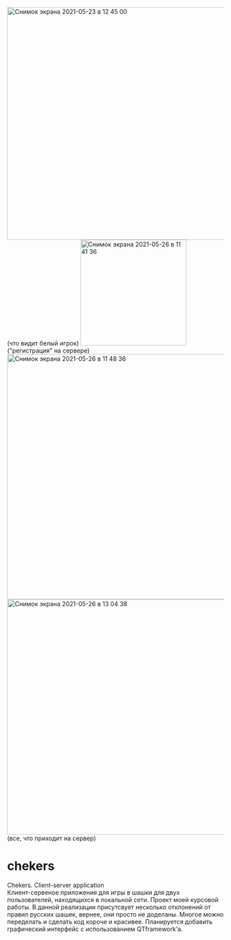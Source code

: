 <img width="541" alt="Снимок экрана 2021-05-23 в 12 45 00" src="https://user-images.githubusercontent.com/72802588/120887658-de7b8700-c5fc-11eb-8fbf-352c6854ddce.png"> 
(что видит белый игрок)

<img width="246" alt="Снимок экрана 2021-05-26 в 11 41 36" src="https://user-images.githubusercontent.com/72802588/120887667-e5a29500-c5fc-11eb-93ad-144a9b727923.png">
("регистрация" на сервере)

<img width="570" alt="Снимок экрана 2021-05-26 в 11 48 36" src="https://user-images.githubusercontent.com/72802588/120887672-e9ceb280-c5fc-11eb-949b-a9c91173a9dc.png">
<img width="547" alt="Снимок экрана 2021-05-26 в 13 04 38" src="https://user-images.githubusercontent.com/72802588/120887680-f226ed80-c5fc-11eb-91d1-2cf154c95e38.png"> 
(все, что приходит на сервер)

# chekers
Chekers. Client-server application  
Клиент-сервеное приложения для игры в шашки для двух пользователей, находящихся в локальной сети. Проект моей курсовой работы. 
В данной реализации присутсвует несколько отклонений от правил русских шашек, вернее, они просто не доделаны.
Многое можно переделать и сделать код короче и красивее.
Планируется добавить графический интерфейс с использованием QTframework'а.
